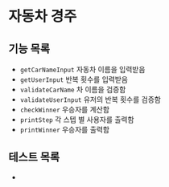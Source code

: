 # 자동차 경주
## 기능 목록
- `getCarNameInput` 자동차 이름을 입력받음
- `getUserInput` 반복 횟수를 입력받음
- `validateCarName` 차 이름을 검증함
- `validateUserInput` 유저의 반복 횟수를 검증함
- `checkWinner` 우승자를 계산함
- `printStep` 각 스텝 별 사용자를 출력함
- `printWinner` 우승자를 출력함

## 테스트 목록
- 